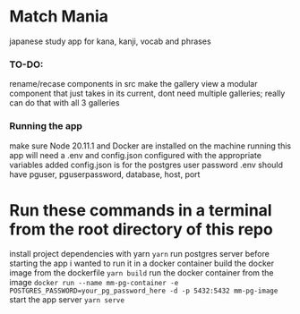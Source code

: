 # Match Mania
japanese study app for kana, kanji, vocab and phrases

### TO-DO:
rename/recase components in src
make the gallery view a modular component that just takes in its current, dont need multiple galleries; really can do that with all 3 galleries

### Running the app
make sure Node 20.11.1 and Docker are installed on the machine running this app
will need a .env and config.json configured with the appropriate variables added
config.json is for the postgres user password
.env should have pguser, pguserpassword, database, host, port

# Run these commands in a terminal from the root directory of this repo


install project dependencies with yarn
```yarn```
run postgres server before starting the app
i wanted to run it in a docker container
build the docker image from the dockerfile
```yarn build```
run the docker container from the image
```docker run --name mm-pg-container -e POSTGRES_PASSWORD=your_pg_password_here -d -p 5432:5432 mm-pg-image```
start the app server
```yarn serve```

